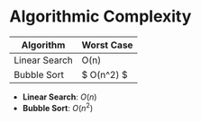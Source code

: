 # Algorithmic Complexity

| Algorithm | Worst Case |
|-----------|------------|
|Linear Search | O(n)    |
|Bubble Sort | $ O(n^2) $|

* **Linear Search**: $O(n)$
* **Bubble Sort**: $O(n^2)$
